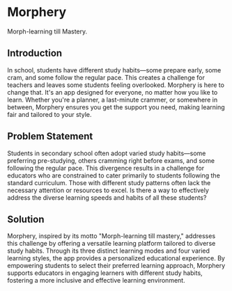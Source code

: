 # Morphery

Morph-learning till Mastery.

## Introduction

In school, students have different study habits—some prepare early, some cram, and some follow
the regular pace. This creates a challenge for teachers and leaves some students feeling overlooked.
Morphery is here to change that. It's an app designed for everyone, no matter how you like to learn.
Whether you're a planner, a last-minute crammer, or somewhere in between, Morphery ensures you
get the support you need, making learning fair and tailored to your style.

## Problem Statement
Students in secondary school often adopt varied study habits—some preferring pre-studying, others
cramming right before exams, and some following the regular pace. This divergence results in a
challenge for educators who are constrained to cater primarily to students following the standard
curriculum. Those with different study patterns often lack the necessary attention or resources to
excel. Is there a way to effectively address the diverse learning speeds and habits of all these
students?

## Solution
Morphery, inspired by its motto "Morph-learning till mastery," addresses this challenge by offering a
versatile learning platform tailored to diverse study habits. Through its three distinct learning modes
and four varied learning styles, the app provides a personalized educational experience. By
empowering students to select their preferred learning approach, Morphery supports educators in
engaging learners with different study habits, fostering a more inclusive and effective learning
environment.
